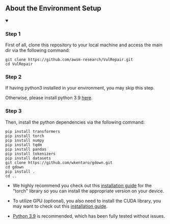 ## About the Environment Setup
<details open="open">
  <summary></summary>

### Step 1
First of all, clone this repository to your local machine and access the main dir via the following command:
```
git clone https://github.com/awsm-research/VulRepair.git
cd VulRepair
```

### Step 2
If having python3 installed in your environment, you may skip this step.
  
Otherwise, please install python 3.9 <a href="https://www.python.org/downloads/">here</a>.

### Step 3
Then, install the python dependencies via the following command:
```
pip install transformers
pip install torch
pip install numpy
pip install tqdm
pip install pandas
pip install tokenizers
pip install datasets
git clone https://github.com/wkentaro/gdown.git
cd gdown
pip install .
cd ..
```

* We highly recommend you check out this <a href="https://pytorch.org/">installation guide</a> for the "torch" library so you can install the appropriate version on your device.
  
* To utilize GPU (optional), you also need to install the CUDA library, you may want to check out this <a href="https://docs.nvidia.com/cuda/cuda-quick-start-guide/index.html">installation guide</a>.
  
* <a href="https://www.python.org/downloads/">Python 3.9</a> is recommended, which has been fully tested without issues.
 
</details>
